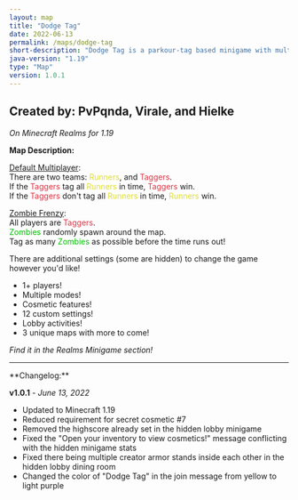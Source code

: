 ```yaml
---
layout: map
title: "Dodge Tag"
date: 2022-06-13
permalink: /maps/dodge-tag
short-description: "Dodge Tag is a parkour-tag based minigame with multiple modes for you and your friends!"
java-version: "1.19"
type: "Map"
version: 1.0.1
---
```

Created by: PvPqnda, Virale, and Hielke
-
*On Minecraft Realms for 1.19*

**Map Description:**

<a style="text-decoration: underline;">Default Multiplayer<a>:<br>
There are two teams: <a style="color: #dddd35;">Runners<a>, and <a style="color: #dc3545;">Taggers<a>.<br>
If the <a style="color: #dc3545;">Taggers<a> tag all <a style="color: #dddd35;">Runners<a> in time, <a style="color: #dc3545;">Taggers<a> win.<br>
If the <a style="color: #dc3545;">Taggers<a> don't tag all <a style="color: #dddd35;">Runners<a> in time, <a style="color: #dddd35;">Runners<a> win.

<a style="text-decoration: underline;">Zombie Frenzy<a>:<br>
All players are <a style="color: #dc3545;"><a style="color: #dc3545;">Taggers<a><a>.<br>
<a style="color: #00be00;">Zombies<a> randomly spawn around the map.<br>
Tag as many <a style="color: #00be00;">Zombies<a> as possible before the time runs out!<br>

There are additional settings (some are hidden) to change the game however you'd like!

- 1+ players!
- Multiple modes!
- Cosmetic features!
- 12 custom settings!
- Lobby activities!
- 3 unique maps with more to come!

*Find it in the Realms Minigame section!*
<hr>
**Changelog:**

**v1.0.1** - *June 13, 2022*

- Updated to Minecraft 1.19
- Reduced requirement for secret cosmetic #7
- Removed the highscore already set in the hidden lobby minigame
- Fixed the "Open your inventory to view cosmetics!" message conflicting with the hidden minigame stats
- Fixed there being multiple creator armor stands inside each other in the hidden lobby dining room
- Changed the color of "Dodge Tag" in the join message from yellow to light purple